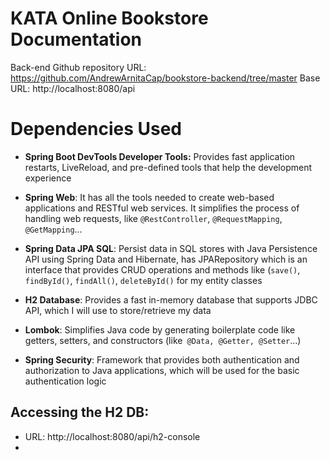 # KATA Online Bookstore Documentation

Back-end Github repository URL: https://github.com/AndrewArnitaCap/bookstore-backend/tree/master
Base URL: http://localhost:8080/api

# Dependencies Used
- **Spring Boot DevTools Developer Tools:**
  Provides fast application restarts, LiveReload, and pre-defined tools that help the development experience

-   **Spring Web**:
    It has all the tools needed to create web-based applications and RESTful web services. It simplifies the process of handling web requests, like `@RestController`, `@RequestMapping`, `@GetMapping`...
-   **Spring Data JPA SQL**:
    Persist data in SQL stores with Java Persistence API using Spring Data and Hibernate, has JPARepository which is an interface that provides CRUD operations and methods like (`save()`, `findById()`, `findAll()`, `deleteById()` for my entity classes
-   **H2 Database**:
    Provides a fast in-memory database that supports JDBC API, which I will use to store/retrieve my data
-   **Lombok**:
    Simplifies Java code by generating boilerplate code like getters, setters, and constructors (like` @Data, @Getter, @Setter`...)
- **Spring Security**:
  Framework that provides both authentication and authorization to Java applications, which will be used for the basic authentication logic

## Accessing the H2 DB:
- URL: http://localhost:8080/api/h2-console
- 